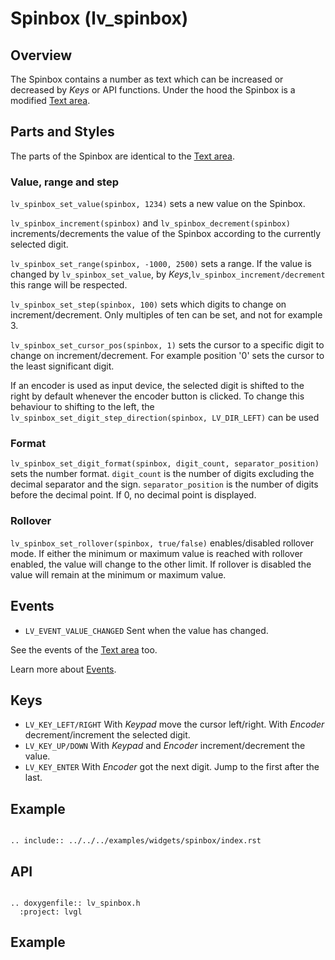 # Spinbox (lv_spinbox)

## Overview
The Spinbox contains a number as text which can be increased or decreased by *Keys* or API functions.
Under the hood the Spinbox is a modified [Text area](/widgets/core/textarea).

## Parts and Styles
The parts of the Spinbox are identical to the [Text area](/widgets/core/textarea).

### Value, range and step
`lv_spinbox_set_value(spinbox, 1234)` sets a new value on the Spinbox.

`lv_spinbox_increment(spinbox)` and `lv_spinbox_decrement(spinbox)` increments/decrements the value of the Spinbox according to the currently selected digit.

`lv_spinbox_set_range(spinbox, -1000, 2500)` sets a range. If the value is changed by `lv_spinbox_set_value`, by *Keys*,`lv_spinbox_increment/decrement` this range will be respected.

`lv_spinbox_set_step(spinbox, 100)` sets which digits to change on increment/decrement. Only multiples of ten can be set, and not for example 3.

`lv_spinbox_set_cursor_pos(spinbox, 1)` sets the cursor to a specific digit to change on increment/decrement. For example position '0' sets the cursor to the least significant digit.

If an encoder is used as input device, the selected digit is shifted to the right by default whenever the encoder button is clicked. To change this behaviour to shifting to the left, the `lv_spinbox_set_digit_step_direction(spinbox, LV_DIR_LEFT)` can be used

### Format

`lv_spinbox_set_digit_format(spinbox, digit_count, separator_position)` sets the number format. `digit_count` is the number of digits excluding the decimal separator and the sign.
`separator_position` is the number of digits before the decimal point. If 0, no decimal point is displayed.

### Rollover
`lv_spinbox_set_rollover(spinbox, true/false)` enables/disabled rollover mode. If either the minimum or maximum value is reached with rollover enabled, the value will change to the other limit. If rollover is disabled the value will remain at the minimum or maximum value.

## Events
- `LV_EVENT_VALUE_CHANGED` Sent when the value has changed.

See the events of the [Text area](/widgets/core/textarea) too.

Learn more about [Events](/overview/event).

## Keys
- `LV_KEY_LEFT/RIGHT` With *Keypad* move the cursor left/right. With *Encoder* decrement/increment the selected digit.
- `LV_KEY_UP/DOWN` With *Keypad* and *Encoder* increment/decrement the value.
- `LV_KEY_ENTER` With *Encoder* got the next digit. Jump to the first after the last.

## Example

```eval_rst

.. include:: ../../../examples/widgets/spinbox/index.rst

```

## API

```eval_rst

.. doxygenfile:: lv_spinbox.h
  :project: lvgl

```
## Example
